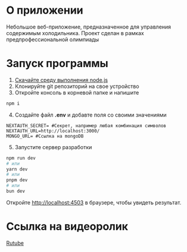 # О приложении
Небольшое веб-приложение, предназначенное для управления содержимым холодильника. Проект сделан в рамках предпрофессиональной олимпиады

# Запуск программы

1. [Скачайте среду выполнения node.js](https://nodejs.org/en)
2. Клонируйте git репозиторий на свое устройство
3. Откройте консоль в корневой папке и напишите
```bash
npm i 
```
4. Создайте файл **.env** и добавте поля со своими значениями
```Dotenv
NEXTAUTH_SECRET= #Секрет, например любая комбинация символов
NEXTAUTH_URL=http://localhost:3000/
MONGO_URL= #Ссылка на mongoDB
```
5. Запустите сервер разработки
```bash
npm run dev
# или
yarn dev
# или
pnpm dev
# или
bun dev
```
Откройте [http://localhost:4503](http://localhost:4503) в браузере, чтобы увидеть результат.

# Ссылка на видеоролик

[Rutube](https://rutube.ru/video/125db3c872422832bac61d3dfbded376/?r=plwd)